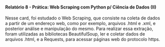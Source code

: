 #### Relatório 8 - Prática: Web Scraping com Python p/ Ciência de Dados (II)

Nesse card, foi estudado o Web Scraping, que consiste na coleta de dados a partir de um endereço web, como por exemplo, arquivos .html e .xml, e posterior análise e manipulação do mesmo. Para realizar essa extração, foram utilizadas as bibliotecas BeautifulSoup, ler e coletar dados de arquivos .html, e a Requests, para acessar páginas web do protocolo https.
